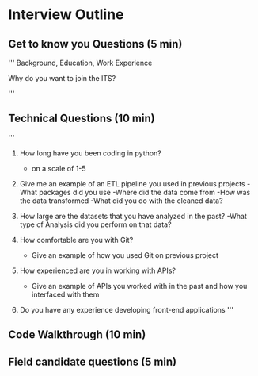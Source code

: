 # Interview Outline

## Get to know you Questions (5 min)
'''
Background, Education, Work Experience

Why do you want to join the ITS?

'''

## Technical Questions (10 min)
'''
1. How long have you been coding in python?
    - on a scale of 1-5

2. Give me an example of an ETL pipeline you used in previous projects
    -What packages did you use
    -Where did the data come from
    -How was the data transformed
    -What did you do with the cleaned data?

3. How large are the datasets that you have analyzed in the past?
    -What type of Analysis did you perform on that data?

4. How comfortable are you with Git?
    - Give an example of how you used Git on previous project

5. How experienced are you in working with APIs?
    - Give an example of APIs you worked with in the past and how you interfaced with them
    
6. Do you have any experience developing front-end applications
'''

## Code Walkthrough (10 min)

## Field candidate questions (5 min)
